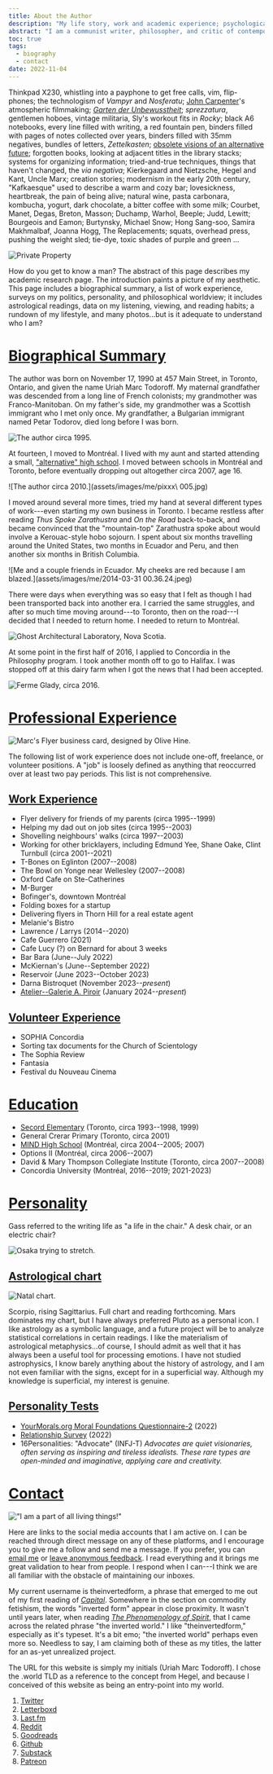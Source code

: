 ```yaml
---
title: About the Author
description: "My life story, work and academic experience; psychological profiles, political profiles, and philosophical worldview; data representing my tastes and media consumption."
abstract: "I am a communist writer, philosopher, and critic of contemporary culture. My area of historical interest is the modern leading into the contemporary; my object of study is visual culture. My research is focused on creating an historical overview of the interplay between mass media and the avant-garde, relying on philosophies of technology, media theory, and historical materialism. Some of my questions include: how does media change, and what is its history? What is the relation between media and technology? What is the origin of the digital? How does digital life stand in relation to historical precedents? What is the relation between the modes of production, and the aesthetic and social lives of a given period? I work in the traditions associated with German Idealism, Marxism, Frankfurt School critical theory, and value-form theory."
toc: true
tags:
  - biography
  - contact
date: 2022-11-04
---
```


Thinkpad X230, whistling into a payphone to get free calls, vim, flip-phones; the technologism of *Vampyr* and *Nosferatu*; [John Carpenter](https://letterboxd.com/theinvertedform/list/john-carpenter-ranked)'s atmospheric filmmaking; *[Garten der Unbewusstheit](https://youtu.be/3t5aDYQsnUI?si=B6qcCsH7rfh2pLZ4)*; *sprezzatura*, gentlemen hoboes, vintage militaria, Sly's workout fits in *Rocky*; black A6 notebooks, every line filled with writing, a red fountain pen, binders filled with pages of notes collected over years, binders filled with 35mm negatives, bundles of letters, *Zettelkasten*; [obsolete visions of an alternative future](https://en.wikipedia.org/wiki/Project_Xanadu); forgotten books, looking at adjacent titles in the library stacks; systems for organizing information; tried-and-true techniques, things that haven't changed, the *via negativa*; Kierkegaard and Nietzsche, Hegel and Kant, Uncle Marx; creation stories; modernism in the early 20th century, "Kafkaesque" used to describe a warm and cozy bar; lovesickness, heartbreak, the pain of being alive; natural wine, pasta carbonara, kombucha, yogurt, dark chocolate, a bitter coffee with some milk; Courbet, Manet, Degas, Breton, Masson; Duchamp, Warhol, Beeple; Judd, Lewitt; Bourgeois and Eamon; Burtynsky, Michael Snow; Hong Sang-soo, Samira Makhmalbaf, Joanna Hogg, The Replacements; squats, overhead press, pushing the weight sled; tie-dye, toxic shades of purple and green ...

![Private Property](/assets/images/propprive1.jpg)

How do you get to know a man? The abstract of this page describes my academic research page. The introduction paints a picture of my aesthetic. This page includes a biographical summary, a list of work experience, surveys on my politics, personality, and philosophical worldview; it includes astrological readings, data on my listening, viewing, and reading habits; a rundown of my lifestyle, and many photos...but is it adequate to understand who I am?

# [Biographical Summary](#biographical-summary)

The author was born on November 17, 1990 at 457 Main Street, in Toronto, Ontario, and given the name Uriah Marc Todoroff. My maternal grandfather was descended from a long line of French colonists; my grandmother was Franco-Manitoban. On my father's side, my grandmother was a Scottish immigrant who I met only once. My grandfather, a Bulgarian immigrant named Petar Todorov, died long before I was born.

![The author circa 1995.](assets/images/me/babyme.jpg)

At fourteen, I moved to Montréal. I lived with my aunt and started attending a small, ["alternative" high school](https://en.wikipedia.org/wiki/MIND_High_School). I moved between schools in Montréal and Toronto, before eventually dropping out altogether circa 2007, age 16.

![The author circa 2010.](assets/images/me/pixxx\ 005.jpg)

I moved around several more times, tried my hand at several different types of work---even starting my own business in Toronto. I became restless after reading *Thus Spoke Zarathustra* and *On the Road* back-to-back, and became convinced that the "mountain-top" Zarathustra spoke about would involve a Kerouac-style hobo sojourn. I spent about six months travelling around the United States, two months in Ecuador and Peru, and then another six months in British Columbia.

![Me and a couple friends in Ecuador. My cheeks are red because I am blazed.](assets/images/me/2014-03-31 00.36.24.jpeg)

There were days when everything was so easy that I felt as though I had been transported back into another era. I carried the same struggles, and after so much time moving around---to Toronto, then on the road---I decided that I needed to return home. I needed to return to Montréal.

![Ghost Architectural Laboratory, Nova Scotia.](/assets/images/img445.jpg)

At some point in the first half of 2016, I applied to Concordia in the Philosophy program. I took another month off to go to Halifax. I was stopped off at this dairy farm when I got the news that I had been accepted.

![Ferme Glady, circa 2016.](assets/images/img514.jpg)

# [Professional Experience](#professional-experience)

![Marc's Flyer business card, designed by Olive Hine.](assets/images/marcsflyer.jpg)

The following list of work experience does not include one-off, freelance, or volunteer positions. A "job" is loosely defined as anything that reoccurred over at least two pay periods. This list is not comprehensive.

## [Work Experience](#work-experience)

* Flyer delivery for friends of my parents (circa 1995--1999)
* Helping my dad out on job sites (circa 1995--2003)
* Shovelling neighbours' walks (circa 1997--2003)
* Working for other bricklayers, including Edmund Yee, Shane Oake, Clint Turnbull (circa 2001--2021)
* T-Bones on Eglinton (2007--2008)
* The Bowl on Yonge near Wellesley (2007--2008)
* Oxford Cafe on Ste-Catherines
* M-Burger
* Bofinger's, downtown Montréal
* Folding boxes for a startup
* Delivering flyers in Thorn Hill for a real estate agent
* Melanie's Bistro
* Lawrence / Larrys (2014--2020)
* Cafe Guerrero (2021)
* Cafe Lucy (?) on Bernard for about 3 weeks
* Bar Bara (June--July 2022)
* McKiernan's (June--September 2022)
* Reservoir (June 2023--October 2023)
* Darna Bistroquet (November 2023--*present*)
* [Atelier--Galerie A. Piroir](https://piroir.com) (January 2024--*present*)

## [Volunteer Experience](#volunteer-experience)

* SOPHIA Concordia
* Sorting tax documents for the Church of Scientology
* The Sophia Review
* Fantasia
* Festival du Nouveau Cinema

# [Education](#education)

* [Secord Elementary](https://torontolife.com/city/toronto-is-failing-me-my-kids-school-is-a-disgrace/) (Toronto, circa 1993--1998, 1999)
* General Crerar Primary (Toronto, circa 2001)
* [MIND High School](https://en.wikipedia.org/wiki/MIND_High_School) (Montréal, circa 2004--2005; 2007)
* Options II (Montréal, circa 2006--2007)
* David & Mary Thompson Collegiate Institute (Toronto, circa 2007--2008)
* Concordia University (Montréal, 2016--2019; 2021-2023)

# [Personality](#personality)

Gass referred to the writing life as "a life in the chair." A desk chair, or an electric chair?

![Osaka trying to stretch.](/assets/images/osakastretch.gif)

## [Astrological chart](#astrological-chart)

![Natal chart.](assets/images/chart.gif)

Scorpio, rising Sagittarius. Full chart and reading forthcoming. Mars dominates my chart, but I have always preferred Pluto as a personal icon. I like astrology as a symbolic language, and a future project will be to analyze statistical correlations in certain readings. I like the materialism of astrological metaphysics...of course, I should admit as well that it has always been a useful tool for processing emotions. I have not studied astrophysics, I know barely anything about the history of astrology, and I am not even familiar with the signs, except for in a superficial way. Although my knowledge is superficial, my interest is genuine.

## [Personality Tests](#personality-tests)


* [YourMorals.org Moral Foundations Questionnaire-2](/assets/documents/mfq2-2022.pdf) (2022)
* [Relationship Survey](/assets/documents/relationship-survey-2022.pdf) (2022)
* 16Personalities: "Advocate" (INFJ-T)
*Advocates are quiet visionaries, often serving as inspiring and tireless idealists. These rare types are open-minded and imaginative, applying care and creativity.*

# [Contact](#contact)

!["I am a part of all living things!"](/assets/images/robo.jpg)

Here are links to the social media accounts that I am active on. I can be reached through direct message on any of these platforms, and I encourage you to give me a follow and send me a message. If you prefer, you can [email me](mailto:um.todoroff@gmail.com) or [leave anonymous feedback](https://docs.google.com/forms/d/e/1FAIpQLSckpSDCKX3uNollW7CJmZF5V3zumIljoDAWsf8ftB6HTNJIKw/viewform). I read everything and it brings me great validation to hear from people. I respond when I can---I think we are all familiar with the obstacle of maintaining our inboxes.

My current username is theinvertedform, a phrase that emerged to me out of my first reading of [*Capital*](/marx). Somewhere in the section on commodity fetishism, the words "inverted form" appear in close proximity. It wasn't until years later, when reading [*The Phenomenology of Spirit*](/hegel), that I came across the related phrase "the inverted world." I like "theinvertedform," especially as it's typeset. It's a bit emo; "the inverted world" perhaps even more so. Needless to say, I am claiming both of these as my titles, the latter for an as-yet unrealized project.

The URL for this website is simply my initials (Uriah Marc Todoroff). I chose the .world TLD as a reference to the concept from Hegel, and because I conceived of this website as being an entry-point into my world.

1. [Twitter](https://twitter.com/theinvertedform)
2. [Letterboxd](https://letterboxd.com/theinvertedform)
3. [Last.fm](https://www.last.fm/user/aeymxq)
3. [Reddit](https://reddit.com/r/umtworld)
4. [Goodreads](https://www.goodreads.com/user/show/122256622)
2. [Github](https://github.com/theinvertedform)
4. [Substack](https://umtworld.substack.com)
4. [Patreon](https://patreon.com/umtworld)
